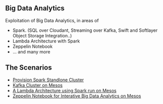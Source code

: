 
## Big Data Analytics

Exploitation of Big Data Analytics, in areas of 

* Spark. (SQL over Cloudant, Streaming over Kafka, Swift and Softlayer Object Storage Integration..)
* Lambda Architecture with Spark
* Zeppelin Notebook
* ... and many more


## The Scenarios 

* [Provision Spark Standlone Cluster](spark-standalone/README_spark.md)
* [Kafka Cluster on Mesos](kafka-mesos/README_kafka_mesos.md)
* [A Lambda Architecture using Spark run on Mesos](spark-lambda/README_spark_lambda.md)
* [Zeppelin Notebook for Interative Big Data Analytics on Mesos](zeppelin-mesos/README_zeppelin_mesos.md)
